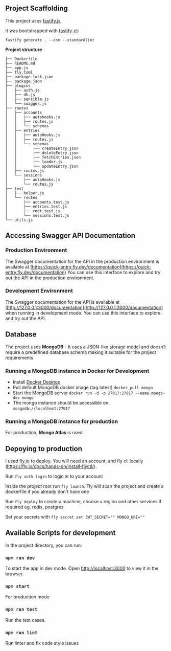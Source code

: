 ## Project Scaffolding

This project uses [fastify.js](https://fastify.dev/docs/latest/).

It was bootstrapped with [fastify-cli](https://www.npmjs.com/package/fastify-cli)

`fastify generate . --esm --standardlint`

**Project structure**

```
├── Dockerfile
├── README.md
├── app.js
├── fly.toml
├── package-lock.json
├── package.json
├── plugins
│   ├── auth.js
│   ├── db.js
│   ├── sensible.js
│   └── swagger.js
├── routes
│   ├── accounts
│   │   ├── autohooks.js
│   │   ├── routes.js
│   │   └── schemas
│   ├── entries
│   │   ├── autoHooks.js
│   │   ├── routes.js
│   │   └── schemas
│   │       ├── createEntry.json
│   │       ├── deleteEntry.json
│   │       ├── fetchEntries.json
│   │       ├── loader.js
│   │       └── updateEntry.json
│   ├── routes.js
│   └── sessions
│       ├── autoHooks.js
│       └── routes.js
├── test
│   ├── helper.js
│   └── routes
│       ├── accounts.test.js
│       ├── entries.test.js
│       ├── root.test.js
│       └── sessions.test.js
└── utils.js
```

## Accessing Swagger API Documentation

### Production Environment

The Swagger documentation for the API in the production environment is available at [https://quick-entry.fly.dev/documentation](https://quick-entry.fly.dev/documentation) You can use this interface to explore and try out the API in the production environment.

### Development Environment

The Swagger documentation for the API is available at [http://127.0.0.1:3000/documentation](http://127.0.0.1:3000/documentation) when running in development mode. You can use this interface to explore and try out the API.

## Database

The project uses **MongoDB** - It uses a JSON-like storage model and doesn’t require a predefined database schema making it suitable for the project requirements

### Running a MongoDB instance in Docker for Development

- Install [Docker Desktop](https://www.docker.com/products/docker-desktop/)
- Pull default MongoDB docker image (tag latest) `docker pull mongo`
- Start the MongoDB server `docker run -d -p 27017:27017 --name mongo-dev mongo`
- The mongo instance should be accessible on `mongodb://localhost:27017`

### Running a MongoDB instance for production

For production, **Mongo Atlas** is used

## Depoying to production

I used [fly.io](https://fly.io/) to deploy. You will need an account, and fly cli locally (https://fly.io/docs/hands-on/install-flyctl/).

Run `fly auth login` to login in to your account

Inside the project root run `fly launch`. Fly will scan the project and create a dockerfile if you already don't have one

Run `fly deploy` to create a machine, choose a region and other services if required eg. redis, postgres

Set your secrets with `fly secret set JWT_SECRET="" MONGO_URI=""`

## Available Scripts for development

In the project directory, you can run:

### `npm run dev`

To start the app in dev mode.
Open [http://localhost:3000](http://localhost:3000) to view it in the browser.

### `npm start`

For production mode

### `npm run test`

Run the test cases.

### `npm run lint`

Run linter and fix code style issues

```

```
